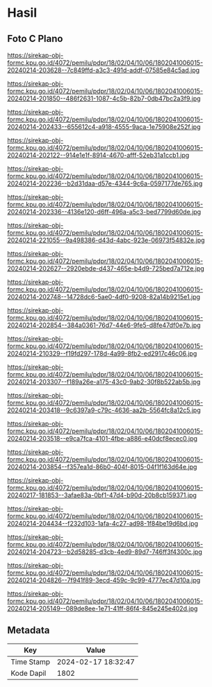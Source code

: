# Hasil

## Foto C Plano

https://sirekap-obj-formc.kpu.go.id/4072/pemilu/pdpr/18/02/04/10/06/1802041006015-20240214-203628--7c849ffd-a3c3-491d-addf-07585e84c5ad.jpg

https://sirekap-obj-formc.kpu.go.id/4072/pemilu/pdpr/18/02/04/10/06/1802041006015-20240214-201850--486f2631-1087-4c5b-82b7-0db47bc2a3f9.jpg

https://sirekap-obj-formc.kpu.go.id/4072/pemilu/pdpr/18/02/04/10/06/1802041006015-20240214-202433--655612c4-a918-4555-9aca-1e75908e252f.jpg

https://sirekap-obj-formc.kpu.go.id/4072/pemilu/pdpr/18/02/04/10/06/1802041006015-20240214-202122--914e1e1f-8914-4670-afff-52eb31a1ccb1.jpg

https://sirekap-obj-formc.kpu.go.id/4072/pemilu/pdpr/18/02/04/10/06/1802041006015-20240214-202236--b2d31daa-d57e-4344-9c6a-0597177de765.jpg

https://sirekap-obj-formc.kpu.go.id/4072/pemilu/pdpr/18/02/04/10/06/1802041006015-20240214-202336--4136e120-d6ff-496a-a5c3-bed7799d60de.jpg

https://sirekap-obj-formc.kpu.go.id/4072/pemilu/pdpr/18/02/04/10/06/1802041006015-20240214-221055--9a498386-d43d-4abc-923e-06973f54832e.jpg

https://sirekap-obj-formc.kpu.go.id/4072/pemilu/pdpr/18/02/04/10/06/1802041006015-20240214-202627--2920ebde-d437-465e-b4d9-725bed7a712e.jpg

https://sirekap-obj-formc.kpu.go.id/4072/pemilu/pdpr/18/02/04/10/06/1802041006015-20240214-202748--14728dc6-5ae0-4df0-9208-82a14b9215e1.jpg

https://sirekap-obj-formc.kpu.go.id/4072/pemilu/pdpr/18/02/04/10/06/1802041006015-20240214-202854--384a0361-76d7-44e6-9fe5-d8fe47df0e7b.jpg

https://sirekap-obj-formc.kpu.go.id/4072/pemilu/pdpr/18/02/04/10/06/1802041006015-20240214-210329--f19fd297-178d-4a99-8fb2-ed2917c46c06.jpg

https://sirekap-obj-formc.kpu.go.id/4072/pemilu/pdpr/18/02/04/10/06/1802041006015-20240214-203307--f189a26e-a175-43c0-9ab2-30f8b522ab5b.jpg

https://sirekap-obj-formc.kpu.go.id/4072/pemilu/pdpr/18/02/04/10/06/1802041006015-20240214-203418--9c6397a9-c79c-4636-aa2b-5564fc8a12c5.jpg

https://sirekap-obj-formc.kpu.go.id/4072/pemilu/pdpr/18/02/04/10/06/1802041006015-20240214-203518--e9ca7fca-4101-4fbe-a886-e40dcf8ecec0.jpg

https://sirekap-obj-formc.kpu.go.id/4072/pemilu/pdpr/18/02/04/10/06/1802041006015-20240214-203854--f357ea1d-86b0-404f-8015-04f1f163d64e.jpg

https://sirekap-obj-formc.kpu.go.id/4072/pemilu/pdpr/18/02/04/10/06/1802041006015-20240217-181853--3afae83a-0bf1-47d4-b90d-20b8cb159371.jpg

https://sirekap-obj-formc.kpu.go.id/4072/pemilu/pdpr/18/02/04/10/06/1802041006015-20240214-204434--f232d103-1afa-4c27-ad98-1f84be19d6bd.jpg

https://sirekap-obj-formc.kpu.go.id/4072/pemilu/pdpr/18/02/04/10/06/1802041006015-20240214-204723--b2d58285-d3cb-4ed9-89d7-746ff3f4300c.jpg

https://sirekap-obj-formc.kpu.go.id/4072/pemilu/pdpr/18/02/04/10/06/1802041006015-20240214-204826--7f941f89-3ecd-459c-9c99-4777ec47d10a.jpg

https://sirekap-obj-formc.kpu.go.id/4072/pemilu/pdpr/18/02/04/10/06/1802041006015-20240214-205149--089de8ee-1e71-41ff-86f4-845e245e402d.jpg


## Metadata

| Key        | Value               |
| ---------- | ------------------- |
| Time Stamp | 2024-02-17 18:32:47 |
| Kode Dapil | 1802                |



